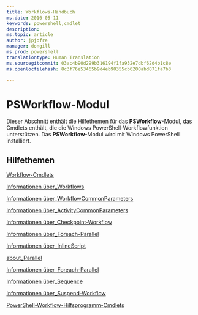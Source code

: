 ```yaml
---
title: Workflows-Handbuch
ms.date: 2016-05-11
keywords: powershell,cmdlet
description: 
ms.topic: article
author: jpjofre
manager: dongill
ms.prod: powershell
translationtype: Human Translation
ms.sourcegitcommit: 03ac4b90d299b316194f1fa932e7dbf62d4b1c8e
ms.openlocfilehash: 8c3f76e53465b9d4eb90355cb6200abd871fa7b3

---
```


# PSWorkflow-Modul
Dieser Abschnitt enthält die Hilfethemen für das **PSWorkflow**-Modul, das Cmdlets enthält, die die Windows PowerShell-Workflowfunktion unterstützen. Das **PSWorkflow**-Modul wird mit Windows PowerShell installiert.

## Hilfethemen
[Workflow-Cmdlets](http://go.microsoft.com/fwlink/?LinkID=245865)

[Informationen über_Workflows](https://technet.microsoft.com/en-us/library/f2897bdd-1b9d-4679-8b19-09840bd40a22)

[Informationen über_WorkflowCommonParameters](https://technet.microsoft.com/en-us/library/119f968e-618e-439c-b76c-cdd17e6df27c)

[Informationen über_ActivityCommonParameters](https://technet.microsoft.com/en-us/library/8ca60664-37c6-4257-a723-e3c41dd10122)

[Informationen über_Checkpoint-Workflow](https://technet.microsoft.com/en-us/library/3a309488-1e7a-4807-b83b-dedbeac3ee1c)

[Informationen über_Foreach-Parallel](https://technet.microsoft.com/en-us/library/35704780-dde8-4f5f-9319-5b982148bba7)

[Informationen über_InlineScript](https://technet.microsoft.com/en-us/library/f88ed5a9-02d6-4bf0-a031-61198e1e7291)

[about_Parallel](https://technet.microsoft.com/en-us/library/104559a8-e89a-49f5-8c08-e5bf72768cbf)

[Informationen über_Foreach-Parallel](https://technet.microsoft.com/en-us/library/35704780-dde8-4f5f-9319-5b982148bba7)

[Informationen über_Sequence](https://technet.microsoft.com/en-us/library/bda3f81a-be8a-43be-b0df-12bb7e193b9b)

[Informationen über_Suspend-Workflow](https://technet.microsoft.com/en-us/library/be2ded75-1eca-493e-96c1-758f92b5f199)

[PowerShell-Workflow-Hilfsprogramm-Cmdlets](https://technet.microsoft.com/en-us/library/a5a32019-0d68-4041-935f-1b1cacaf6d3d)




<!--HONumber=Jun16_HO4-->


